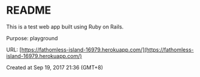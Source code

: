 # README

This is a test web app built using Ruby on Rails. 

Purpose: playground

URL: [https://fathomless-island-16979.herokuapp.com/](https://fathomless-island-16979.herokuapp.com/)

Created at Sep 19, 2017 21:36 (GMT+8)